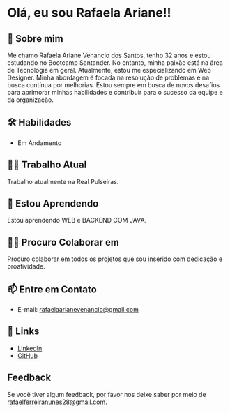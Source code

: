# Olá, eu sou Rafaela Ariane!!

## 🚀 Sobre mim

Me chamo Rafaela Ariane Venancio dos Santos, tenho 32 anos e estou estudando no Bootcamp Santander. No entanto, minha paixão está na área de Tecnologia em geral. Atualmente, estou me especializando em Web Designer. Minha abordagem é focada na resolução de problemas e na busca contínua por melhorias. Estou sempre em busca de novos desafios para aprimorar minhas habilidades e contribuir para o sucesso da equipe e da organização.

## 🛠 Habilidades

- Em Andamento

## 👩‍💻 Trabalho Atual
Trabalho atualmente na Real Pulseiras.

## 🧠 Estou Aprendendo
Estou aprendendo WEB e BACKEND COM JAVA.

## 👯‍♀️ Procuro Colaborar em
Procuro colaborar em todos os projetos que sou inserido com dedicação e proatividade.

## 📫 Entre em Contato
- E-mail: rafaelaarianevenancio@gmail.com

## 🔗 Links
- [LinkedIn](https://www.linkedin.com/in/rafaela-ariane-v-95380b196/)
- [GitHub](https://github.com/Rafariane)

## Feedback
Se você tiver algum feedback, por favor nos deixe saber por meio de rafaelferreiranunes28@gmail.com.

